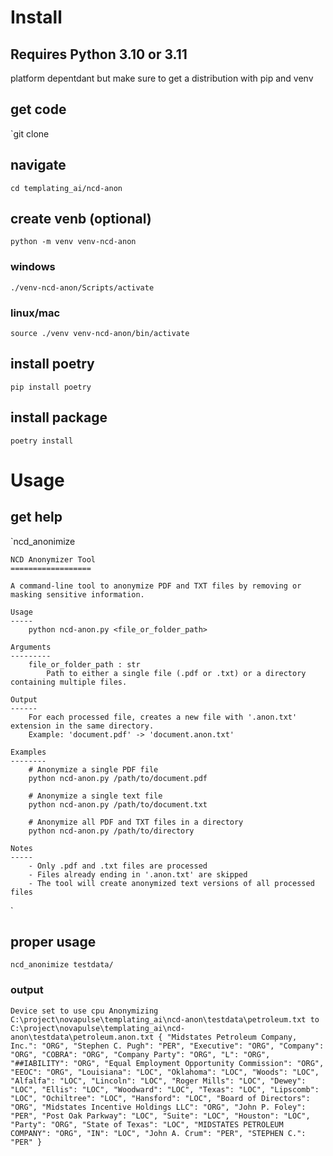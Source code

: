 # Install

## Requires Python 3.10 or 3.11
platform depentdant but make sure to get a distribution with pip and venv

## get code
`git clone

## navigate
`cd templating_ai/ncd-anon`

## create venb (optional)
`python -m venv venv-ncd-anon`
### windows
`./venv-ncd-anon/Scripts/activate`
### linux/mac
`source ./venv venv-ncd-anon/bin/activate`

## install poetry
`pip install poetry`

## install package
`poetry install`


# Usage

## get help
`ncd_anonimize

    NCD Anonymizer Tool
    ==================

    A command-line tool to anonymize PDF and TXT files by removing or masking sensitive information.

    Usage
    -----
        python ncd-anon.py <file_or_folder_path>

    Arguments
    ---------
        file_or_folder_path : str
            Path to either a single file (.pdf or .txt) or a directory containing multiple files.

    Output
    ------
        For each processed file, creates a new file with '.anon.txt' extension in the same directory.
        Example: 'document.pdf' -> 'document.anon.txt'

    Examples
    --------
        # Anonymize a single PDF file
        python ncd-anon.py /path/to/document.pdf

        # Anonymize a single text file
        python ncd-anon.py /path/to/document.txt

        # Anonymize all PDF and TXT files in a directory
        python ncd-anon.py /path/to/directory

    Notes
    -----
        - Only .pdf and .txt files are processed
        - Files already ending in '.anon.txt' are skipped
        - The tool will create anonymized text versions of all processed files
`
## proper usage
`
ncd_anonimize testdata/
`
### output
`
Device set to use cpu
Anonymizing C:\project\novapulse\templating_ai\ncd-anon\testdata\petroleum.txt to C:\project\novapulse\templating_ai\ncd-anon\testdata\petroleum.anon.txt
{
    "Midstates Petroleum Company, Inc.": "ORG",
    "Stephen C. Pugh": "PER",
    "Executive": "ORG",
    "Company": "ORG",
    "COBRA": "ORG",
    "Company Party": "ORG",
    "L": "ORG",
    "##IABILITY": "ORG",
    "Equal Employment Opportunity Commission": "ORG",
    "EEOC": "ORG",
    "Louisiana": "LOC",
    "Oklahoma": "LOC",
    "Woods": "LOC",
    "Alfalfa": "LOC",
    "Lincoln": "LOC",
    "Roger Mills": "LOC",
    "Dewey": "LOC",
    "Ellis": "LOC",
    "Woodward": "LOC",
    "Texas": "LOC",
    "Lipscomb": "LOC",
    "Ochiltree": "LOC",
    "Hansford": "LOC",
    "Board of Directors": "ORG",
    "Midstates Incentive Holdings LLC": "ORG",
    "John P. Foley": "PER",
    "Post Oak Parkway": "LOC",
    "Suite": "LOC",
    "Houston": "LOC",
    "Party": "ORG",
    "State of Texas": "LOC",
    "MIDSTATES PETROLEUM COMPANY": "ORG",
    "IN": "LOC",
    "John A. Crum": "PER",
    "STEPHEN C.": "PER"
}
`

